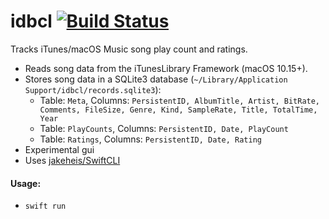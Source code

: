 # idbcl [![Build Status](https://github.com/jmkerr/idbcl/workflows/Swift/badge.svg)](https://github.com/jmkerr/idbcl/actions)
Tracks iTunes/macOS Music song play count and ratings.
* Reads song data from the iTunesLibrary Framework (macOS 10.15+).
* Stores song data in a SQLite3 database (`~/Library/Application Support/idbcl/records.sqlite3`):
  * Table: `Meta`, Columns: `PersistentID, AlbumTitle, Artist, BitRate, Comments, FileSize, Genre, Kind, SampleRate, Title, TotalTime, Year`
  * Table: `PlayCounts`, Columns: `PersistentID, Date, PlayCount`
  * Table: `Ratings`, Columns: `PersistentID, Date, Rating`
* Experimental gui
* Uses [jakeheis/SwiftCLI](https://github.com/jakeheis/SwiftCLI)
#### Usage:
* `swift run`
